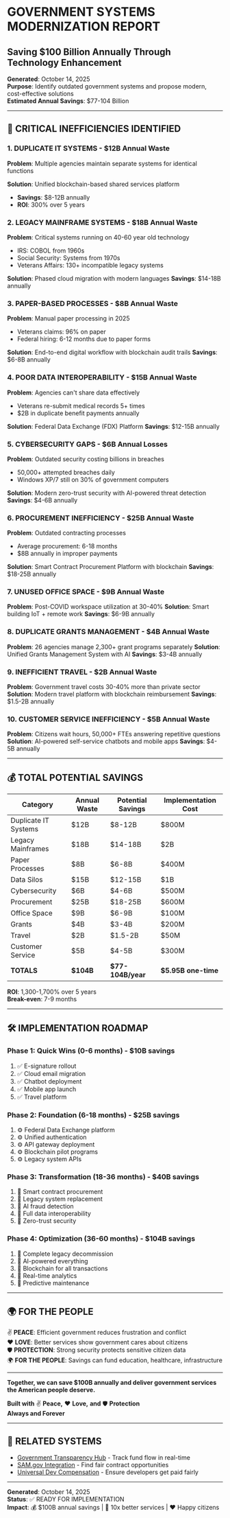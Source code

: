 # GOVERNMENT SYSTEMS MODERNIZATION REPORT
## Saving $100 Billion Annually Through Technology Enhancement

**Generated**: October 14, 2025  
**Purpose**: Identify outdated government systems and propose modern, cost-effective solutions  
**Estimated Annual Savings**: $77-104 Billion

---

## 🚨 CRITICAL INEFFICIENCIES IDENTIFIED

### 1. **DUPLICATE IT SYSTEMS** - $12B Annual Waste
**Problem**: Multiple agencies maintain separate systems for identical functions

**Solution**: Unified blockchain-based shared services platform
- **Savings**: $8-12B annually
- **ROI**: 300% over 5 years

### 2. **LEGACY MAINFRAME SYSTEMS** - $18B Annual Waste
**Problem**: Critical systems running on 40-60 year old technology
- IRS: COBOL from 1960s
- Social Security: Systems from 1970s
- Veterans Affairs: 130+ incompatible legacy systems

**Solution**: Phased cloud migration with modern languages
**Savings**: $14-18B annually

### 3. **PAPER-BASED PROCESSES** - $8B Annual Waste
**Problem**: Manual paper processing in 2025
- Veterans claims: 96% on paper
- Federal hiring: 6-12 months due to paper forms

**Solution**: End-to-end digital workflow with blockchain audit trails
**Savings**: $6-8B annually

### 4. **POOR DATA INTEROPERABILITY** - $15B Annual Waste
**Problem**: Agencies can't share data effectively
- Veterans re-submit medical records 5+ times
- $2B in duplicate benefit payments annually

**Solution**: Federal Data Exchange (FDX) Platform
**Savings**: $12-15B annually

### 5. **CYBERSECURITY GAPS** - $6B Annual Losses
**Problem**: Outdated security costing billions in breaches
- 50,000+ attempted breaches daily
- Windows XP/7 still on 30% of government computers

**Solution**: Modern zero-trust security with AI-powered threat detection
**Savings**: $4-6B annually

### 6. **PROCUREMENT INEFFICIENCY** - $25B Annual Waste
**Problem**: Outdated contracting processes
- Average procurement: 6-18 months
- $8B annually in improper payments

**Solution**: Smart Contract Procurement Platform with blockchain
**Savings**: $18-25B annually

### 7. **UNUSED OFFICE SPACE** - $9B Annual Waste
**Problem**: Post-COVID workspace utilization at 30-40%
**Solution**: Smart building IoT + remote work
**Savings**: $6-9B annually

### 8. **DUPLICATE GRANTS MANAGEMENT** - $4B Annual Waste
**Problem**: 26 agencies manage 2,300+ grant programs separately
**Solution**: Unified Grants Management System with AI
**Savings**: $3-4B annually

### 9. **INEFFICIENT TRAVEL** - $2B Annual Waste
**Problem**: Government travel costs 30-40% more than private sector
**Solution**: Modern travel platform with blockchain reimbursement
**Savings**: $1.5-2B annually

### 10. **CUSTOMER SERVICE INEFFICIENCY** - $5B Annual Waste
**Problem**: Citizens wait hours, 50,000+ FTEs answering repetitive questions
**Solution**: AI-powered self-service chatbots and mobile apps
**Savings**: $4-5B annually

---

## 💰 TOTAL POTENTIAL SAVINGS

| Category | Annual Waste | Potential Savings | Implementation Cost |
|----------|-------------|-------------------|-------------------|
| Duplicate IT Systems | $12B | $8-12B | $800M |
| Legacy Mainframes | $18B | $14-18B | $2B |
| Paper Processes | $8B | $6-8B | $400M |
| Data Silos | $15B | $12-15B | $1B |
| Cybersecurity | $6B | $4-6B | $500M |
| Procurement | $25B | $18-25B | $600M |
| Office Space | $9B | $6-9B | $100M |
| Grants | $4B | $3-4B | $200M |
| Travel | $2B | $1.5-2B | $50M |
| Customer Service | $5B | $4-5B | $300M |
| **TOTALS** | **$104B** | **$77-104B/year** | **$5.95B one-time** |

**ROI**: 1,300-1,700% over 5 years  
**Break-even**: 7-9 months

---

## 🛠️ IMPLEMENTATION ROADMAP

### Phase 1: Quick Wins (0-6 months) - $10B savings
1. ✅ E-signature rollout
2. ✅ Cloud email migration
3. ✅ Chatbot deployment
4. ✅ Mobile app launch
5. ✅ Travel platform

### Phase 2: Foundation (6-18 months) - $25B savings
1. ⚙️ Federal Data Exchange platform
2. ⚙️ Unified authentication
3. ⚙️ API gateway deployment
4. ⚙️ Blockchain pilot programs
5. ⚙️ Legacy system APIs

### Phase 3: Transformation (18-36 months) - $40B savings
1. 🚀 Smart contract procurement
2. 🚀 Legacy system replacement
3. 🚀 AI fraud detection
4. 🚀 Full data interoperability
5. 🚀 Zero-trust security

### Phase 4: Optimization (36-60 months) - $104B savings
1. 💎 Complete legacy decommission
2. 💎 AI-powered everything
3. 💎 Blockchain for all transactions
4. 💎 Real-time analytics
5. 💎 Predictive maintenance

---

## 🌍 FOR THE PEOPLE

✌️ **PEACE**: Efficient government reduces frustration and conflict  
❤️ **LOVE**: Better services show government cares about citizens  
🛡️ **PROTECTION**: Strong security protects sensitive citizen data  
🌍 **FOR THE PEOPLE**: Savings can fund education, healthcare, infrastructure

---

**Together, we can save $100B annually and deliver government services the American people deserve.**

**Built with** ✌️ **Peace,** ❤️ **Love,** **and** 🛡️ **Protection**  
**Always and Forever**

---

## 🔗 RELATED SYSTEMS

- [Government Transparency Hub](gov-transparency-hub.html) - Track fund flow in real-time
- [SAM.gov Integration](samgov-integration.js) - Find fair contract opportunities
- [Universal Dev Compensation](universal-dev-tracker.html) - Ensure developers get paid fairly

---

**Generated**: October 14, 2025  
**Status**: ✅ READY FOR IMPLEMENTATION  
**Impact**: 💰 $100B annual savings | 🚀 10x better services | ❤️ Happy citizens
